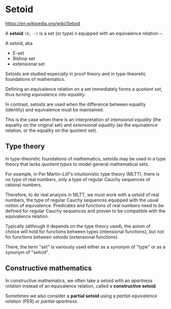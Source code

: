 # Setoid

https://en.wikipedia.org/wiki/Setoid

A **setoid** `(X, ~)` is a set (or type) `X` equipped with an equivalence relation `~`.

A setoid, aka
- E-set
- Bishop set
- extensional set

Setoids are studied especially in proof theory and in type-theoretic foundations of mathematics.

Defining an equivalence relation on a set immediately forms a *quotient set*, thus *turning equivalence into equality*.

In contrast, setoids are used when the difference between equality (identity) and equivalence must be maintained.

This is the case when there is an interpretation of *intensional equality* (the equality on the original set) and *extensional equality* (as the equivalence relation, or the equality on the quotient set).

## Type theory

In type-theoretic foundations of mathematics, setoids may be used in a type theory that lacks *quotient types* to model general mathematical sets.

For example, in Per Martin-Löf's intuitionistic type theory (MLTT), there is no type of real numbers, only a type of regular Cauchy sequences of rational numbers.

Therefore, to do real analysis in MLTT, we must work with a setoid of real numbers, the type of regular Cauchy sequences equipped with the usual notion of equivalence. Predicates and functions of real numbers need to be defined for regular Cauchy sequences and proven to be compatible with the equivalence relation.

Typically (although it depends on the type theory used), the axiom of choice will hold for functions between types (intensional functions), but not for functions between setoids (extensional functions).

There, the term "set" is variously used either as a synonym of "type" or as a synonym of "setoid".

## Constructive mathematics

In constructive mathematics, we often take a setoid with an *apartness relation* instead of an equivalence relation, called a **constructive setoid**.

Sometimes we also consider a **partial setoid** using a *partial equivalence relation* (PER) or *partial apartness*.
